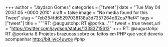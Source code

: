 
+++
author = "Jaydson Gomes"
categories = ["tweet"]
date = "Tue May 04 20:51:05 +0000 2010"
draft = false
image = "No media found for this Tweet"
slug = "7eb354fd65297038138a3d7357264d82ca7ffef4"
tags = ["tweet"]
title = """RT: @augustohp: RT @porka..."""
tweet = true
tweet_url = "https://twitter.com/jaydson/status/13383715613"
+++
RT: @augustohp: RT @porkaria 8 Projetos brazucas sobre ou feitos em PHP que você deveria acompanhar http://bit.ly/c4uwce #php

